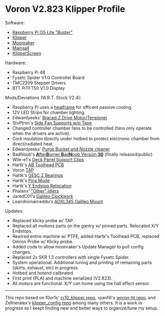 # Voron V2.823 Klipper Profile

Software:
- [Raspberry Pi OS Lite "Buster"](https://www.raspberrypi.org/software/operating-systems/#raspberry-pi-os-32-bit)
- [Klipper](https://github.com/KevinOConnor/klipper)
- [Moonraker](https://github.com/Arksine/moonraker)
- [Mainsail](https://github.com/meteyou/mainsail)
- [KlipperScreen](https://github.com/jordanruthe/KlipperScreen/)

Hardware:
- Raspberry Pi 4B
- Fysetc Spider V1.0 Controller Board
- TMC2209 Stepper Drivers
- BTT PiTFT50 V1.0 Display

Mods/Deviations (W.R.T. Stock V2.4):
- Raspberry Pi uses a [heatframe](https://smile.amazon.com/gp/product/B085XPHY77) for efficent passive cooling.
- 12V LED Strips for chamber lighting.
- Edwardyeeks' [Braced Z Drive Motor/Tensioner](https://github.com/VoronDesign/VoronUsers/tree/master/printer_mods/edwardyeeks/V2.4_z_drive_motor_tensioner_mod)
- StvPtrsn's [Side Fan Supports w/o Tape](https://github.com/VoronDesign/VoronUsers/tree/master/printer_mods/StvPtrsn/Side_Fan_Support_No_Tape)
- Changed controller chamber fans to be controlled (fans only operate when the drivers are active).
- Cork insulation directly under hotbed to protect electronic chamber from direct/radiated heat.
- Edwardyeeks' [Purge Bucket and Nozzle cleaner](https://github.com/VoronDesign/VoronUsers/tree/master/printer_mods/edwardyeeks/Decontaminator_Purge_Bucket_&_Nozzle_Scrubber)
- BadNoob's [**A**fter**B**urner **B**ad**N**oob Version **30**](https://github.com/VoronDesign/VoronUsers/pull/302) (finally released/public)
- Wile-e1's [Deck Panel Support Clips](https://github.com/VoronDesign/VoronUsers/tree/master/printer_mods/wile-e1/Deck_Panel_Support_Clips)
- Hartk's [AB Toolhead PCB](https://github.com/hartk1213/MISC/tree/main/PCBs/Afterburner_Toolhead_PCB)
- Voron [TAP](https://github.com/VoronDesign/Voron-Tap)
- Hartk's [GE5C Z Bearings](https://github.com/hartk1213/MISC/tree/main/Voron%20Mods/Voron%202/2.4/Voron2.4_GE5C)
- Hartk's [Pins Mode](https://github.com/hartk1213/MISC/tree/main/Voron%20Mods/Voron%202/2.4/Voron2.4_Pins_Mod)
- Hartk's [Y Endstop Relocation](https://github.com/hartk1213/MISC/tree/main/Voron%20Mods/Voron%202/2.4/Voron2.4_Y_Endstop_Relocation)
- Phalanx' ["Other" Idlers](https://github.com/VoronDesign/VoronUsers/blob/master/printer_mods/Phalanx/Other-V2-Idlers)
- JaredC01's [Galileo Clockwork](https://github.com/JaredC01/Galileo)
- Leandromarceddu's [ADXL345 Galileo Mount](https://github.com/VoronDesign/VoronUsers/tree/master/printer_mods/leandromarceddu/GalileoADXL)

Updates:
- Replaced klicky probe w/ TAP.
- Replaced all motions parts on the gantry w/ pinned parts. Relocated X/Y Endstops.
- Rewired entire machine w/ PTFE, added Hartk's Toolhead PCB, replaced Omron Probe w/ Klicky probe.
- Added code to allow moonraker's Update Manager to pull config changes.
- Replaced 2x SKR 1.3 controllers with single Fysetc Spider.
- System operational. Additional tuning and printing of remaining parts (skirts, exhaust, etc) in progress.
- Hotbed and hotend calibrated.
- First print (PLA) and machine serialized (V2.823).
- All motors are functional. X/Y can home using the hall effect sensor.

- - - 
This repo based on f0or1s' [cr10_klipper repo](http://github.com/fl0r1s/cr10_klipper), rpanfili's [woron-ht repo](http://github.com/rpanfili/voron-ht), and Zellneralex's [klipper_config repo](http://github.com/zellneralex/klipper_config) among many others.
It is a work in progress as I keept finding new and better ways to organize/tune my setup.
